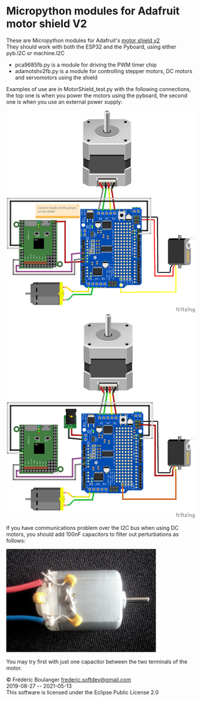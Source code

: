 # Micropython modules for Adafruit motor shield V2
These are Micropython modules for Adafruit's [motor shield v2](https://learn.adafruit.com/adafruit-motor-shield-v2-for-arduino)  
They should work with both the ESP32 and the Pyboard, using either pyb.I2C or machine.I2C

* pca9685fb.py is a module for driving the PWM timer chip
* adamotshv2fb.py is a module for controlling stepper motors, DC motors and servomotors using the shield

Examples of use are in MotorShield_test.py with the following connections, the top one is when you power the motors using the pyboard, the second one is when you use an external power supply:

<img width="640" src="MotorShieldPyboardAlim_bb.png"/>

<img width="640" src="MotorShieldExtAlim_bb.png"/>

If you have communications problem over the I2C bus when using DC motors, you should add 100nF capacitors to filter out perturbations as follows:

<img width="400" src="DCMotorCapa.jpg"/>

You may try first with just one capacitor between the two terminals of the motor.

© Frédéric Boulanger <frederic.softdev@gmail.com>  
2019-08-27 -- 2021-05-13  
This software is licensed under the Eclipse Public License 2.0
